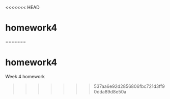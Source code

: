 <<<<<<< HEAD
# homework4
=======
# homework4
Week 4 homework
>>>>>>> 537aa6e92d2856806fbc721d3ff90dda89d8e50a
